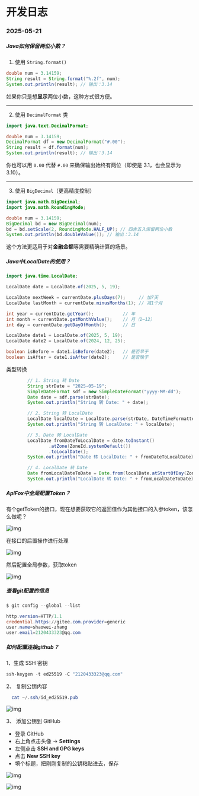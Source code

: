 # 开发日志

### 2025-05-21

##### Java如何保留两位小数？

1. 使用 `String.format()`

```java
double num = 3.14159;
String result = String.format("%.2f", num);
System.out.println(result); // 输出：3.14
```

如果你只是想**显示**两位小数，这种方式很方便。

------

2. 使用 `DecimalFormat` 类

```java
import java.text.DecimalFormat;

double num = 3.14159;
DecimalFormat df = new DecimalFormat("#.00");
String result = df.format(num);
System.out.println(result); // 输出：3.14
```

你也可以用 `0.00` 代替 `#.00` 来确保输出始终有两位（即使是 3.1，也会显示为 3.10）。

------

3. 使用 `BigDecimal`（更高精度控制）

```java
import java.math.BigDecimal;
import java.math.RoundingMode;

double num = 3.14159;
BigDecimal bd = new BigDecimal(num);
bd = bd.setScale(2, RoundingMode.HALF_UP); // 四舍五入保留两位小数
System.out.println(bd.doubleValue()); // 输出：3.14
```

这个方法更适用于对**金融金额**等需要精确计算的场景。





##### Java中LocalDate的使用？

```java
import java.time.LocalDate;

LocalDate date = LocalDate.of(2025, 5, 19);

LocalDate nextWeek = currentDate.plusDays(7);     // 加7天
LocalDate lastMonth = currentDate.minusMonths(1); // 减1个月

int year = currentDate.getYear();           // 年
int month = currentDate.getMonthValue();    // 月（1~12）
int day = currentDate.getDayOfMonth();      // 日

LocalDate date1 = LocalDate.of(2025, 5, 19);
LocalDate date2 = LocalDate.of(2024, 12, 25);

boolean isBefore = date1.isBefore(date2);   // 是否早于
boolean isAfter = date1.isAfter(date2);     // 是否晚于
```

类型转换

```java
        // 1. String 转 Date
        String strDate = "2025-05-19";
        SimpleDateFormat sdf = new SimpleDateFormat("yyyy-MM-dd");
        Date date = sdf.parse(strDate);
        System.out.println("String 转 Date: " + date);

        // 2. String 转 LocalDate
        LocalDate localDate = LocalDate.parse(strDate, DateTimeFormatter.ofPattern("yyyy-MM-dd"));
        System.out.println("String 转 LocalDate: " + localDate);

        // 3. Date 转 LocalDate
        LocalDate fromDateToLocalDate = date.toInstant()
                .atZone(ZoneId.systemDefault())
                .toLocalDate();
        System.out.println("Date 转 LocalDate: " + fromDateToLocalDate);

        // 4. LocalDate 转 Date
        Date fromLocalDateToDate = Date.from(localDate.atStartOfDay(ZoneId.systemDefault()).toInstant());
        System.out.println("LocalDate 转 Date: " + fromLocalDateToDate);
```

##### ApiFox中全局配置Token？

有个getToken的接口，现在想要获取它的返回值作为其他接口的入参token，该怎么做呢？

![img](https://zsw-001.oss-cn-hangzhou.aliyuncs.com/picgo/1747701718254-edb8f690-ec74-44f1-8ded-3af262a9d5af.png)

在接口的后置操作进行处理

![img](https://zsw-001.oss-cn-hangzhou.aliyuncs.com/picgo/1747701759929-2d134a38-e8e3-4ed9-8c3f-995d4c969111.png)

然后配置全局参数，获取token

![img](https://zsw-001.oss-cn-hangzhou.aliyuncs.com/picgo/1747701907193-246cc438-6300-4b34-963b-50477887d7e5.png)



##### 查看git配置的信息

```powershell
$ git config --global --list

http.version=HTTP/1.1
credential.https://gitee.com.provider=generic
user.name=shaowei-zhang
user.email=2120433323@qq.com
```



##### 如何配置连接github？

 1、生成 SSH 密钥  

```powershell
ssh-keygen -t ed25519 -C "2120433323@qq.com"
```

2、 复制公钥内容  

```powershell
  cat ~/.ssh/id_ed25519.pub
```

![img](https://zsw-001.oss-cn-hangzhou.aliyuncs.com/picgo/1747819532825-f4b3eb7b-eb8f-457a-b251-587fa2efb524.png)



3、 添加公钥到 GitHub  

- 登录 GitHub
- 右上角点击头像 → **Settings**
- 左侧点击 **SSH and GPG keys**
- 点击 **New SSH key**
- 填个标题，把刚刚复制的公钥粘贴进去，保存

![img](https://zsw-001.oss-cn-hangzhou.aliyuncs.com/picgo/1747819578117-ee325a98-94bb-4bf5-bd59-687a9ba31471.png)

![img](https://zsw-001.oss-cn-hangzhou.aliyuncs.com/picgo/1747819604924-74651eb9-a1de-4333-9022-35e200d153db.png)